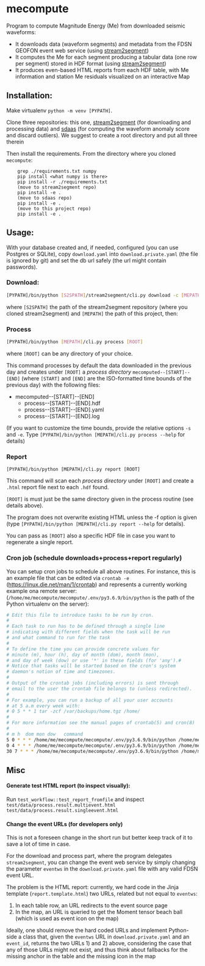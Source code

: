 # mecompute

Program to compute Magnitude Energy (Me) from downloaded seismic waveforms:

- It downloads data (waveform segments) and metadata from the FDSN GEOFON event 
  web service (using [stream2segment](https://github.com/rizac/stream2segment))
- It computes the Me for each segment producing a tabular data (one row per segment)
  stored in HDF format (using [stream2segment](https://github.com/rizac/stream2segment))
- It produces even-based HTML reports from each HDF table, with Me information 
  and station Me residuals visualized on an interactive Map



## Installation:
Make virtualenv `python -m venv [PYPATH]`. 

Clone three repositories:
this one, [stream2segment](https://github.com/rizac/stream2segment)
(for downloading and processing data) and [sdaas](https://github.com/rizac/sdaas) (for computing the waveform anomaly score and
discard outliers).
We suggest to create a root directory and put all three therein

Then install the requirements. From the directory where you cloned `mecompute`:

```
    grep ./requirements.txt numpy
    pip install <what numpy is there>
    pip install -r ./requirements.txt
    (move to stream2segment repo)
    pip install -e .
    (move to sdaas repo)
    pip install -e .
    (move to this project repo)
    pip install -e .
```

## Usage:

With your database created and, if needed, configured (you can use Postgres or SQLite),
copy `download.yaml` into `download.private.yaml`
(the file is ignored by git) and set the db url safely (the url might contain passwords). 

### Download:


```bash
[PYPATH]/bin/python [S2SPATH]/stream2segment/cli.py download -c [MEPATH]/s2s_config/download.private.yaml
```

where `[S2SPATH]` the path of the stream2segment repository (where you cloned stream2segment)
and `[MEPATH]` the path of this project, then:

### Process

```bash
[PYPATH]/bin/python [MEPATH]/cli.py process [ROOT]
```

where `[ROOT]` can be any directory of your choice.

This command processes by default the data downloaded in the previous
day and creates under `[ROOT]` 
a *process directory* `mecomputed--[START]--[END]` (where `[START]` 
and `[END]` are the ISO-formatted time bounds of the previous day) with the 
following files:


* mecomputed--[START]--[END]
  * process--[START]--[END].hdf
  * process--[START]--[END].yaml
  * process--[START]--[END].log

(If you want to customize the time bounds, provide the relative options
`-s` and `-e`. Type
`[PYPATH]/bin/python [MEPATH]/cli.py process --help` for details)


### Report

```
[PYPATH]/bin/python [MEPATH]/cli.py report [ROOT]
```

This command will 
scan each *process directory* under `[ROOT]` and create a `.html` report file next to
each `.hdf` found.

`[ROOT]` is must just be the same directory
given in the process routine (see details above). 

The program does not overwrite existing HTML unless the -f option
is given (type 
`[PYPATH]/bin/python [MEPATH]/cli.py report --help` for details).

You can pass as `[ROOT]` also a specific HDF file in case you want to regenerate
a single report.

### Cron job (schedule downloads+process+report regularly) 

You can setup cron jobs to schedule all above routines. 
For instance, this is an example file that can be edited via
`crontab -e` (https://linux.die.net/man/1/crontab) and represents
a currently working example ona remote server:
(`/home/me/mecompute/mecompute/.env/py3.6.9/bin/python` is the path
of the Python virtualenv on the server):

```bash
# Edit this file to introduce tasks to be run by cron.
# 
# Each task to run has to be defined through a single line
# indicating with different fields when the task will be run
# and what command to run for the task
# 
# To define the time you can provide concrete values for
# minute (m), hour (h), day of month (dom), month (mon),
# and day of week (dow) or use '*' in these fields (for 'any').# 
# Notice that tasks will be started based on the cron's system
# daemon's notion of time and timezones.
# 
# Output of the crontab jobs (including errors) is sent through
# email to the user the crontab file belongs to (unless redirected).
# 
# For example, you can run a backup of all your user accounts
# at 5 a.m every week with:
# 0 5 * * 1 tar -zcf /var/backups/home.tgz /home/
# 
# For more information see the manual pages of crontab(5) and cron(8)
# 
# m h  dom mon dow   command
5 0 * * * /home/me/mecompute/mecompute/.env/py3.6.9/bin/python /home/me/mecompute/stream2segment/stream2segment/cli.py download -c /home/me/mecompute/mecompute/s2s_config/download.private.yaml
0 4 * * * /home/me/mecompute/mecompute/.env/py3.6.9/bin/python /home/me/mecompute/mecompute/cli.py process /home/me/mecompute/mecomputed/
30 7 * * * /home/me/mecompute/mecompute/.env/py3.6.9/bin/python /home/me/mecompute/mecompute/cli.py report /home/me/mecompute/mecomputed/
```


## Misc


#### Generate test HTML report (to inspect visually):

Run `test_workflow::test_report_fromfile` and inspect
`test/data/process.result.multievent.html`  `test/data/process.result.singleevent.html`


#### Change the event URLs (for developers only)
This is not a foreseen change in the short run but better keep track of it to save a lot
of time in case.

For the download and process part, where the program delegates `stream2segment`,
you can change the event web service by simply changing the parameter `eventws` in the
`download.private.yaml` file with any valid FDSN event URL.

The problem is the HTML report: currently, we hard code in the Jinja template (`report.template.html`)
two URLs, related but not equal to `eventws`:
  1) In each table row, an URL redirects to the event source page
  2) In the map, an URL is queried to get the Moment tensor beach ball (which
       is used as event icon on the map)

Ideally, one should remove the hard coded URLs and implement Python-side a class
that, given the `eventws` URL in `download.private.yaml` and an `event_id`,
returns the two URLs 1) and 2) above, considering the case that any of those URLs
might not exist, and thus think about fallbacks for the missing anchor in the table
and the missing icon in the map

